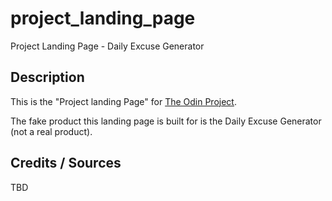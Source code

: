 # project_landing_page
Project Landing Page - Daily Excuse Generator

## Description
This is the "Project landing Page" for [The Odin Project](https://www.theodinproject.com/lessons/foundations-landing-page).

The fake product this landing page is built for is the Daily Excuse Generator (not a real product).

## Credits / Sources
TBD